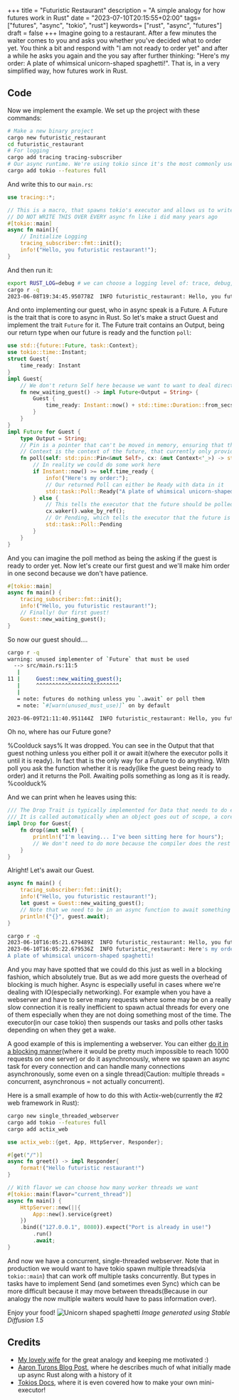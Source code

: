+++
title = "Futuristic Restaurant"
description = "A simple analogy for how futures work in Rust"
date = "2023-07-10T20:15:55+02:00"
tags= ["futures", "async", "tokio", "rust"]
keywords= ["rust", "async", "futures"]
draft = false
+++
Imagine going to a restaurant. After a few minutes the waiter comes to you and asks you whether you've decided what to order yet. You think a bit and respond with "I am not ready to order yet" and after a while he asks you again and the you say after further thinking: "Here's my order: A plate of whimsical unicorn-shaped spaghetti!". That is, in a very simplified way, how futures work in Rust.

## Code
Now we implement the example. We set up the project with these commands:
```bash
# Make a new binary project
cargo new futuristic_restaurant
cd futuristic_restaurant
# For logging
cargo add tracing tracing-subscriber
# Our async runtime. We're using tokio since it's the most commonly used one, but async-std works too of course
cargo add tokio --features full
```
And write this to our `main.rs`:
```rust
use tracing::*;

// This is a macro, that spawns tokio's executor and allows us to write our main function asynchronously.
// DO NOT WRITE THIS OVER EVERY async fn like i did many years ago
#[tokio::main]
async fn main(){
	// Initialize Logging
    tracing_subscriber::fmt::init();
    info!("Hello, you futuristic restaurant!");
}
```
And then run it:
```bash
export RUST_LOG=debug # we can choose a logging level of: trace, debug, info, error
cargo r -q
2023-06-08T19:34:45.950778Z  INFO futuristic_restaurant: Hello, you futuristic restaurant!
```
And onto implementing our guest, who in async speak is a Future. A Future is the trait that is core to async in Rust. So let's make a struct Guest and implement the trait `Future` for it. The Future trait contains an Output, being our return type when our future is ready and the function `poll`:
```rust
use std::{future::Future, task::Context};
use tokio::time::Instant;
struct Guest{
    time_ready: Instant
}
impl Guest{
    // We don't return Self here because we want to want to deal directly with the future 
    fn new_waiting_guest() -> impl Future<Output = String> {
        Guest {
            time_ready: Instant::now() + std::time::Duration::from_secs(1),
        }
    }
}
impl Future for Guest {
    type Output = String;
    // Pin is a pointer that can't be moved in memory, ensuring that the future is always in the same place
    // Context is the context of the future, that currently only provides a waker
    fn poll(self: std::pin::Pin<&mut Self>, cx: &mut Context<'_>) -> std::task::Poll<Self::Output> {
	    // In reality we could do some work here
        if Instant::now() >= self.time_ready {
            info!("Here's my order:");
            // Our returned Poll can either be Ready with data in it
            std::task::Poll::Ready("A plate of whimsical unicorn-shaped spaghetti!".to_string())
        } else {
            // This tells the executor that the future should be polled again immediately, which is not efficient but fine for demonstration purposes
            cx.waker().wake_by_ref();
            // Or Pending, which tells the executor that the future is not ready yet
            std::task::Poll::Pending
        }
    }
}
```
And you can imagine the poll method as being the asking if the guest is ready to order yet.  Now let's create our first guest and we'll make him order in one second because we don't have patience.
```rust
#[tokio::main]
async fn main() {
    tracing_subscriber::fmt::init();
    info!("Hello, you futuristic restaurant!");
    // Finally! Our first guest!
    Guest::new_waiting_guest();
}
```
So now our guest should....
```bash
cargo r -q
warning: unused implementer of `Future` that must be used
  --> src/main.rs:11:5
   |
11 |     Guest::new_waiting_guest();
   |     ^^^^^^^^^^^^^^^^^^^^^^^^^^
   |
   = note: futures do nothing unless you `.await` or poll them
   = note: `#[warn(unused_must_use)]` on by default

2023-06-09T21:11:40.951144Z  INFO futuristic_restaurant: Hello, you futuristic restaurant!
```
Oh no, where has our Future gone? 

%Coolduck says%
It was dropped. You can see in the Output that that guest nothing unless you either poll it or await it(where the executor polls it until it is ready). In fact that is the only way for a Future to do anything. With poll you ask the function whether it is ready(like the guest being ready to order) and it returns the Poll. Awaiting polls something as long as it is ready.
%coolduck%

And we can print when he leaves using this:
```rust
/// The Drop Trait is typically implemented for Data that needs to do extra work on Cleanup(like many heap allocated things like Vec, Box etc.)
/// It is called automatically when an object goes out of scope, a core part of RAII(Resource Acquisition Is Initialization)
impl Drop for Guest{
	fn drop(&mut self) {
        println!("I'm leaving... I've been sitting here for hours");
        // We don't need to do more because the compiler does the rest for us
    }
}
```
Alright! Let's await our Guest.
```rust
async fn main() {
    tracing_subscriber::fmt::init();
    info!("Hello, you futuristic restaurant!");
    let guest = Guest::new_waiting_guest();
    // Note that we need to be in an async function to await something
    println!("{}", guest.await);
}
```
```bash
cargo r -q
2023-06-10T16:05:21.679489Z  INFO futuristic_restaurant: Hello, you futuristic restaurant!
2023-06-10T16:05:22.679536Z  INFO futuristic_restaurant: Here's my order:
A plate of whimsical unicorn-shaped spaghetti!
```
And you may have spotted that we could do this just as well in a blocking fashion, which absolutely true. But as we add more guests the overhead of blocking is much higher. Async is especially useful in cases where we're dealing with IO(especially networking). For example when you have a webserver and have to serve many requests where some may be on a really slow connection it is really inefficient to spawn actual threads for every one of them especially when they are not doing something most of the time. The executor(in our case tokio) then suspends our tasks and polls other tasks depending on when they get a wake.

A good example of this is implementing a webserver. You can either [do it in a blocking manner](https://doc.rust-lang.org/book/ch20-02-multithreaded.html)(where it would be pretty much impossible to reach 1000 requests on one server) or do it asynchronously, where we spawn an async task for every connection and can handle many connections asynchronously, some even on a single thread(Caution: multiple threads = concurrent, asynchronous = not actually concurrent).

Here is a small example of how to do this with Actix-web(currently the #2 web framework in Rust):
```bash
cargo new single_threaded_webserver
cargo add tokio --features full
cargo add actix_web
```

```rust
use actix_web::{get, App, HttpServer, Responder};

#[get("/")]
async fn greet() -> impl Responder{
    format!("Hello futuristic restaurant!")
}

// With flavor we can choose how many worker threads we want
#[tokio::main(flavor="current_thread")]
async fn main() {
    HttpServer::new(||{
        App::new().service(greet)
    })
    .bind(("127.0.0.1", 8080)).expect("Port is already in use!")
        .run()
        .await;
}
```
And now we have a concurrent, single-threaded webserver. Note that in production we would want to have tokio spawn multiple threads(via `tokio::main`) that can work off multiple tasks concurrently.
But types in tasks have to implement Send (and sometimes even Sync) which can be more difficult because it may move between threads(Because in our analogy the now multiple waiters would have to pass information over). 

Enjoy your food!
![Unicorn shaped spaghetti](images/unicorn-shaped-spagetthi.png)
_Image generated using Stable Diffusion 1.5_

## Credits
- [My lovely wife](https://github.com/Segelente) for the great analogy and keeping me motivated :)
- [Aaron Turons Blog Post](https://aturon.github.io/blog/2016/08/11/futures/), where he describes much of what initially made up async Rust along with a history of it
- [Tokios Docs](https://tokio.rs/tokio/tutorial/async), where it is even covered how to make your own mini-executor!
